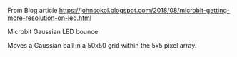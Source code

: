 From Blog article https://johnsokol.blogspot.com/2018/08/microbit-getting-more-resolution-on-led.html


Microbit Gaussian LED bounce


 Moves a Gaussian ball in a 50x50 grid within the 5x5 pixel array.
